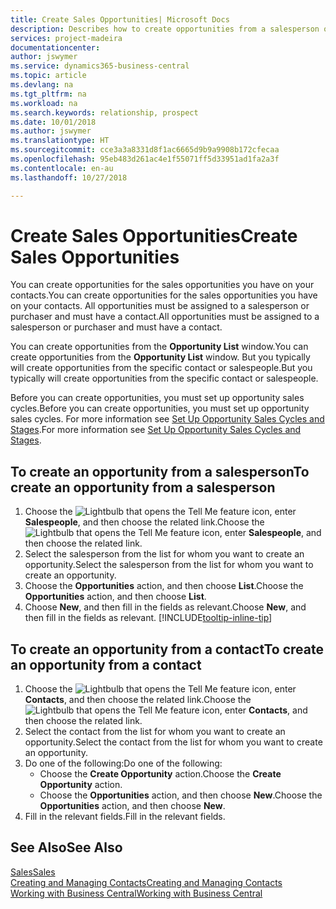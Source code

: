 ```yaml
---
title: Create Sales Opportunities| Microsoft Docs
description: Describes how to create opportunities from a salesperson or a contact in Business Central.
services: project-madeira
documentationcenter: 
author: jswymer
ms.service: dynamics365-business-central
ms.topic: article
ms.devlang: na
ms.tgt_pltfrm: na
ms.workload: na
ms.search.keywords: relationship, prospect
ms.date: 10/01/2018
ms.author: jswymer
ms.translationtype: HT
ms.sourcegitcommit: cce3a3a8331d8f1ac6665d9b9a9908b172cfecaa
ms.openlocfilehash: 95eb483d261ac4e1f55071ff5d33951ad1fa2a3f
ms.contentlocale: en-au
ms.lasthandoff: 10/27/2018

---
```

# <a name="create-sales-opportunities"></a><span data-ttu-id="99cf8-103">Create Sales Opportunities</span><span class="sxs-lookup"><span data-stu-id="99cf8-103">Create Sales Opportunities</span></span>
<span data-ttu-id="99cf8-104">You can create opportunities for the sales opportunities you have on your contacts.</span><span class="sxs-lookup"><span data-stu-id="99cf8-104">You can create opportunities for the sales opportunities you have on your contacts.</span></span> <span data-ttu-id="99cf8-105">All opportunities must be assigned to a salesperson or purchaser and must have a contact.</span><span class="sxs-lookup"><span data-stu-id="99cf8-105">All opportunities must be assigned to a salesperson or purchaser and must have a contact.</span></span>

<span data-ttu-id="99cf8-106">You can create opportunities from the **Opportunity List** window.</span><span class="sxs-lookup"><span data-stu-id="99cf8-106">You can create opportunities from the **Opportunity List** window.</span></span> <span data-ttu-id="99cf8-107">But you typically will create opportunities from the specific contact or salespeople.</span><span class="sxs-lookup"><span data-stu-id="99cf8-107">But you typically will create opportunities from the specific contact or salespeople.</span></span>

<span data-ttu-id="99cf8-108">Before you can create opportunities, you must set up opportunity sales cycles.</span><span class="sxs-lookup"><span data-stu-id="99cf8-108">Before you can create opportunities, you must set up opportunity sales cycles.</span></span> <span data-ttu-id="99cf8-109">For more information see [Set Up Opportunity Sales Cycles and Stages](marketing-how-setup-opportunity-sales-cycles-stages.md).</span><span class="sxs-lookup"><span data-stu-id="99cf8-109">For more information see [Set Up Opportunity Sales Cycles and Stages](marketing-how-setup-opportunity-sales-cycles-stages.md).</span></span>

## <a name="to-create-an-opportunity-from-a-salesperson"></a><span data-ttu-id="99cf8-110">To create an opportunity from a salesperson</span><span class="sxs-lookup"><span data-stu-id="99cf8-110">To create an opportunity from a salesperson</span></span>
1. <span data-ttu-id="99cf8-111">Choose the ![Lightbulb that opens the Tell Me feature](media/ui-search/search_small.png "Tell me what you want to do") icon, enter **Salespeople**, and then choose the related link.</span><span class="sxs-lookup"><span data-stu-id="99cf8-111">Choose the ![Lightbulb that opens the Tell Me feature](media/ui-search/search_small.png "Tell me what you want to do") icon, enter **Salespeople**, and then choose the related link.</span></span>
2. <span data-ttu-id="99cf8-112">Select the salesperson from the list for whom you want to create an opportunity.</span><span class="sxs-lookup"><span data-stu-id="99cf8-112">Select the salesperson from the list for whom you want to create an opportunity.</span></span>
3. <span data-ttu-id="99cf8-113">Choose the **Opportunities** action, and then choose **List**.</span><span class="sxs-lookup"><span data-stu-id="99cf8-113">Choose the **Opportunities** action, and then choose **List**.</span></span>
4. <span data-ttu-id="99cf8-114">Choose **New**, and then fill in the fields as relevant.</span><span class="sxs-lookup"><span data-stu-id="99cf8-114">Choose **New**, and then fill in the fields as relevant.</span></span> [!INCLUDE[tooltip-inline-tip](includes/tooltip-inline-tip_md.md)]  



## <a name="to-create-an-opportunity-from-a-contact"></a><span data-ttu-id="99cf8-115">To create an opportunity from a contact</span><span class="sxs-lookup"><span data-stu-id="99cf8-115">To create an opportunity from a contact</span></span>
1. <span data-ttu-id="99cf8-116">Choose the ![Lightbulb that opens the Tell Me feature](media/ui-search/search_small.png "Tell me what you want to do") icon, enter **Contacts**, and then choose the related link.</span><span class="sxs-lookup"><span data-stu-id="99cf8-116">Choose the ![Lightbulb that opens the Tell Me feature](media/ui-search/search_small.png "Tell me what you want to do") icon, enter **Contacts**, and then choose the related link.</span></span>
2. <span data-ttu-id="99cf8-117">Select the contact from the list for whom you want to create an opportunity.</span><span class="sxs-lookup"><span data-stu-id="99cf8-117">Select the contact from the list for whom you want to create an opportunity.</span></span>
3. <span data-ttu-id="99cf8-118">Do one of the following:</span><span class="sxs-lookup"><span data-stu-id="99cf8-118">Do one of the following:</span></span>
   * <span data-ttu-id="99cf8-119">Choose the **Create Opportunity** action.</span><span class="sxs-lookup"><span data-stu-id="99cf8-119">Choose the **Create Opportunity** action.</span></span>
   * <span data-ttu-id="99cf8-120">Choose the  **Opportunities** action, and then choose **New**.</span><span class="sxs-lookup"><span data-stu-id="99cf8-120">Choose the  **Opportunities** action, and then choose **New**.</span></span>
4. <span data-ttu-id="99cf8-121">Fill in the relevant fields.</span><span class="sxs-lookup"><span data-stu-id="99cf8-121">Fill in the relevant fields.</span></span>

## <a name="see-also"></a><span data-ttu-id="99cf8-122">See Also</span><span class="sxs-lookup"><span data-stu-id="99cf8-122">See Also</span></span>
[<span data-ttu-id="99cf8-123">Sales</span><span class="sxs-lookup"><span data-stu-id="99cf8-123">Sales</span></span>](sales-manage-sales.md)  
[<span data-ttu-id="99cf8-124">Creating and Managing Contacts</span><span class="sxs-lookup"><span data-stu-id="99cf8-124">Creating and Managing Contacts</span></span>](marketing-contacts.md)  
[<span data-ttu-id="99cf8-125">Working with Business Central</span><span class="sxs-lookup"><span data-stu-id="99cf8-125">Working with Business Central</span></span>](ui-work-product.md)

